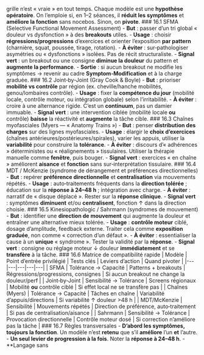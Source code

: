 grille n’est « vraie » en tout temps. Chaque modèle est une **hypothèse opératoire**. On l’emploie si, en 1–2 séances, il **réduit les symptômes** et **améliore la fonction** sans nocebos. Sinon, on **pivote**. ### 16.1 SFMA (Selective Functional Movement Assessment) - **But** : passer d’un tri global « douleur vs dysfonction » à des **breakouts** utiles. - **Usage** : choisir **régressions/progressions** d’exercices et orienter l’exposition **par pattern** (charnière, squat, poussée, tirage, rotation). - **À éviter** : sur‑pathologiser asymétries ou « dysfonctions » isolées. Pas de récit structuraliste. - **Signal vert** : un breakout ou une consigne **diminue la douleur** du pattern et **augmente la performance**. - **Sortie** : si aucun breakout ne modifie les symptômes → revenir au cadre **Symptom‑Modification** et à la charge graduée. ### 16.2 Joint‑by‑Joint (Gray Cook & Boyle) - **But** : prioriser **mobilité vs contrôle** par région (ex. cheville/hanche mobilités, genou/lombaires contrôle). - **Usage** : fixer la **compétence du jour** (mobilité locale, contrôle moteur, ou intégration globale) selon l’irritabilité. - **À éviter** : croire à une alternance rigide. C’est un **continuum**, pas un damier immuable. - **Signal vert** : une intervention ciblée (mobilité locale **ou** contrôle) **baisse** la réactivité et **augmente** la tâche cible. ### 16.3 Chaînes myofasciales (Myers — « Anatomy Trains ») - **But** : penser **distribution des charges** sur des lignes myofasciales. - **Usage** : élargir le **choix d’exercices** (chaînes antérieures/postérieures/spirales), varier les appuis, utiliser la **variabilité** pour construire la **tolérance**. - **À éviter** : discours d’« adhérences » déterministes ou « réalignements » tissulaires. Utiliser la thérapie manuelle comme **fenêtre**, puis bouger. - **Signal vert** : exercices « en chaîne » améliorent **aisance** et **fonction** sans sur‑interprétation tissulaire. ### 16.4 MDT / McKenzie (syndrome de dérangement et préférences directionnelles) - **But** : repérer **préférence directionnelle** et **centralisation** via mouvements répétés. - **Usage** : auto‑traitements fréquents dans la **direction tolérée** ; éducation sur la **réponse à 24–48 h** ; intégration avec charge. - **À éviter** : narratif de « disque déplacé ». Rester sur la **réponse clinique**. - **Signal vert** : symptômes **diminuent** et/ou **centralisent**, fonction ↑ dans la direction choisie. ### 16.5 Kinesiopathologic / Sahrmann (syndromes de mouvement) - **But** : identifier une **direction de mouvement** qui augmente la douleur et entraîner une alternative mieux tolérée. - **Usage** : **contrôle moteur** ciblé, dosage d’amplitude, feedback externe. Traiter cela comme **exposition graduée**, non comme « correction d’un défaut ». - **À éviter** : essentialiser la cause à un **unique** « syndrome ». Tester la validité par la **réponse**. - **Signal vert** : consigne ou réglage moteur ↓ douleur **immédiatement** et se **transfère** à la tâche. ### 16.6 Matrice de compatibilité rapide | Modèle | Point d’entrée privilégié | Tests clés | Leviers d’action | Quand pivoter | |---|---|---|---|---| | SFMA | Tolérance → Capacité | Patterns + breakouts | Régressions/progressions, consignes | Si aucun breakout ne change la douleur/perf | | Joint‑by‑Joint | Sensibilité → Tolérance | Screens régionaux | Mobilité **ou** contrôle ciblé | Si effet local ne se transfère pas | | Chaînes (Myers) | Tolérance → Capacité | Tâches en chaîne | Variabilité d’appuis/directions | Si variabilité ↑ douleur >48 h | | MDT/McKenzie | Sensibilité | Mouvements répétés | Direction de préférence, auto‑traitement | Si pas de centralisation/aisance | | Sahrmann | Sensibilité → Tolérance | Provocation directionnelle | Contrôle moteur dosé | Si correction n’améliore pas la tâche | ### 16.7 Règles transversales - **D’abord les symptômes, toujours la fonction**. Un modèle n’est **retenu** que s’il **améliore** l’un **et** l’autre. - **Un seul levier de progression à la fois**. Noter la **réponse à 24–48 h**. - **Langage sans